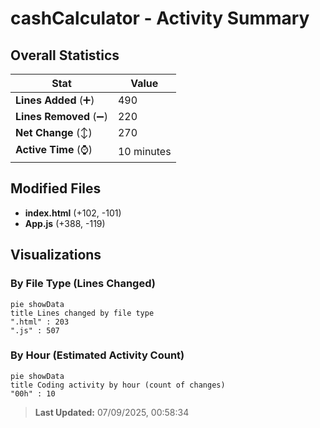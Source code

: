 # cashCalculator - Activity Summary 

## Overall Statistics

| Stat                   | Value                                                             |
| ---------------------- | ----------------------------------------------------------------- |
| **Lines Added** (➕)   | 490                                          |
| **Lines Removed** (➖) | 220                                        |
| **Net Change** (↕)    | 270                |
| **Active Time** (⌚)   | 10 minutes |


## Modified Files
- **index.html** (+102, -101)
- **App.js** (+388, -119)

## Visualizations

### By File Type (Lines Changed)

```mermaid
pie showData
title Lines changed by file type
".html" : 203
".js" : 507
```

### By Hour (Estimated Activity Count)

```mermaid
pie showData
title Coding activity by hour (count of changes)
"00h" : 10
```


> **Last Updated:** 07/09/2025, 00:58:34